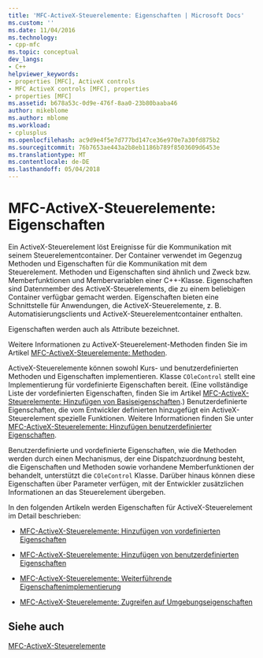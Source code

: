 ```yaml
---
title: 'MFC-ActiveX-Steuerelemente: Eigenschaften | Microsoft Docs'
ms.custom: ''
ms.date: 11/04/2016
ms.technology:
- cpp-mfc
ms.topic: conceptual
dev_langs:
- C++
helpviewer_keywords:
- properties [MFC], ActiveX controls
- MFC ActiveX controls [MFC], properties
- properties [MFC]
ms.assetid: b678a53c-0d9e-476f-8aa0-23b80baaba46
author: mikeblome
ms.author: mblome
ms.workload:
- cplusplus
ms.openlocfilehash: ac9d9e4f5e7d777bd147ce36e970e7a30fd875b2
ms.sourcegitcommit: 76b7653ae443a2b8eb1186b789f8503609d6453e
ms.translationtype: MT
ms.contentlocale: de-DE
ms.lasthandoff: 05/04/2018
---
```

# <a name="mfc-activex-controls-properties"></a>MFC-ActiveX-Steuerelemente: Eigenschaften
Ein ActiveX-Steuerelement löst Ereignisse für die Kommunikation mit seinem Steuerelementcontainer. Der Container verwendet im Gegenzug Methoden und Eigenschaften für die Kommunikation mit dem Steuerelement. Methoden und Eigenschaften sind ähnlich und Zweck bzw. Memberfunktionen und Membervariablen einer C++-Klasse. Eigenschaften sind Datenmember des ActiveX-Steuerelements, die zu einem beliebigen Container verfügbar gemacht werden. Eigenschaften bieten eine Schnittstelle für Anwendungen, die ActiveX-Steuerelemente, z. B. Automatisierungsclients und ActiveX-Steuerelementcontainer enthalten.  
  
 Eigenschaften werden auch als Attribute bezeichnet.  
  
 Weitere Informationen zu ActiveX-Steuerelement-Methoden finden Sie im Artikel [MFC-ActiveX-Steuerelemente: Methoden](../mfc/mfc-activex-controls-methods.md).  
  
 ActiveX-Steuerelemente können sowohl Kurs- und benutzerdefinierten Methoden und Eigenschaften implementieren. Klasse `COleControl` stellt eine Implementierung für vordefinierte Eigenschaften bereit. (Eine vollständige Liste der vordefinierten Eigenschaften, finden Sie im Artikel [MFC-ActiveX-Steuerelemente: Hinzufügen von Basiseigenschaften](../mfc/mfc-activex-controls-adding-stock-properties.md).) Benutzerdefinierte Eigenschaften, die vom Entwickler definierten hinzugefügt ein ActiveX-Steuerelement spezielle Funktionen. Weitere Informationen finden Sie unter [MFC-ActiveX-Steuerelemente: Hinzufügen benutzerdefinierter Eigenschaften](../mfc/mfc-activex-controls-adding-custom-properties.md).  
  
 Benutzerdefinierte und vordefinierte Eigenschaften, wie die Methoden werden durch einen Mechanismus, der eine Dispatchzuordnung besteht, die Eigenschaften und Methoden sowie vorhandene Memberfunktionen der behandelt, unterstützt die `COleControl` Klasse. Darüber hinaus können diese Eigenschaften über Parameter verfügen, mit der Entwickler zusätzlichen Informationen an das Steuerelement übergeben.  
  
 In den folgenden Artikeln werden Eigenschaften für ActiveX-Steuerelement im Detail beschrieben:  
  
-   [MFC-ActiveX-Steuerelemente: Hinzufügen von vordefinierten Eigenschaften](../mfc/mfc-activex-controls-adding-stock-properties.md)  
  
-   [MFC-ActiveX-Steuerelemente: Hinzufügen von benutzerdefinierten Eigenschaften](../mfc/mfc-activex-controls-adding-custom-properties.md)  
  
-   [MFC-ActiveX-Steuerelemente: Weiterführende Eigenschaftenimplementierung](../mfc/mfc-activex-controls-advanced-property-implementation.md)  
  
-   [MFC-ActiveX-Steuerelemente: Zugreifen auf Umgebungseigenschaften](../mfc/mfc-activex-controls-accessing-ambient-properties.md)  
  
## <a name="see-also"></a>Siehe auch  
 [MFC-ActiveX-Steuerelemente](../mfc/mfc-activex-controls.md)

